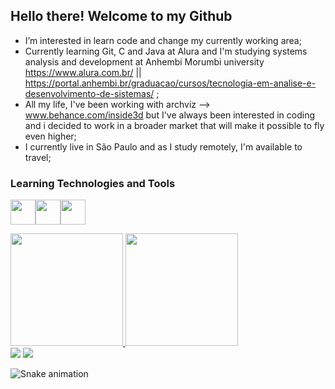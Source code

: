 ## Hello there! Welcome to my Github

- I’m interested in learn code and change my currently working area;
- Currently learning Git, C and Java at Alura and I'm studying systems analysis and development at Anhembi Morumbi university    https://www.alura.com.br/ ||  https://portal.anhembi.br/graduacao/cursos/tecnologia-em-analise-e-desenvolvimento-de-sistemas/ ;
- All my life, I've been working with archviz --> www.behance.com/inside3d but I've always been interested in coding and i decided to work in a broader market that will make it possible to fly even higher;
- I currently live in São Paulo and as I study remotely, I'm available to travel;

  
 ### Learning Technologies and Tools
  
<a href = "mailto:cguiama@gmail.com"><img src="https://cdn.jsdelivr.net/gh/devicons/devicon/icons/git/git-original.svg" width="40" height="40" /><img src="https://cdn.jsdelivr.net/gh/devicons/devicon/icons/java/java-plain.svg" width="40" height="40" /><img src="https://cdn.jsdelivr.net/gh/devicons/devicon/icons/c/c-plain.svg" width="40" height="40" />
  
<div>
<a href="https://github.com/cguiama">
<img height="180em" src="https://github-readme-stats.vercel.app/api/top-langs/?username=cguiama&layout=compact&langs_count=7&theme=dracula"/>
<img height="180em" src="https://github-readme-stats.vercel.app/api?username=cguiama&show_icons=true&theme=dracula&include_all_commits=true&count_private=true"/>
</div>

<div>
<a href = "mailto:cguiama@gmail.com"><img src="https://img.shields.io/badge/Gmail-D14836?style=for-the-badge&logo=gmail&logoColor=white" target="_blank"></a>
<a href="https://www.linkedin.com/in/guilherme-castro-dev/" target="_blank"><img src="https://img.shields.io/badge/-LinkedIn-%230077B5?style=for-the-badge&logo=linkedin&logoColor=white" target="_blank"></a>
</div>
    
![Snake animation](https://github.com/seu-usuário-aqui/cguiama/blob/output/github-contribution-grid-snake.svg)
